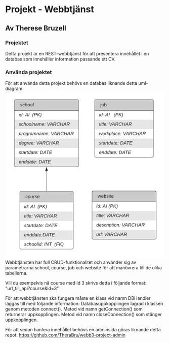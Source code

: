 # Projekt - Webbtjänst
## Av Therese Bruzell

### Projektet
Detta projekt är en REST-webbtjänst för att presentera innehållet i en databas som innehåller information passande ett CV.

### Använda projektet
För att använda detta projekt behövs en databas liknande detta uml-diagram ![alt text](images/database_UML.png "UML-diagram över databasen")
Webbtjänsten har full CRUD-funktionalitet och använder sig av parametrarna school, course, job och website för att manövrera till de olika tabellerna. 

Vill du exempelvis nå course med id 3 skrivs detta i följande format:
"url_till_api?course&id=3"

För att webbtjänsten ska fungera måste en klass vid namn DBHandler läggas till med följande information:
Databasuppkopplingen lagrad i klassen genom metoden connect().
Metod vid namn getConnection() som returnerar uppkopplingen.
Metod vid namn closeConnection() som stänger uppkopplingen. 
 
För att sedan hantera innehållet behövs en adminsida göras liknande detta repot:
https://github.com/TheraBru/webb3-project-admin



